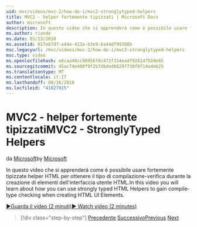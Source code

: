 ```yaml
---
uid: mvc/videos/mvc-2/how-do-i/mvc2-stronglytyped-helpers
title: MVC2 - helper fortemente tipizzati | Microsoft Docs
author: microsoft
description: In questo video che si apprenderà come è possibile usare fortemente tipizzate helper HTML per ottenere il tipo di compilazione-verifica durante la creazione di elementi dell'interfaccia utente HTML.
ms.author: riande
ms.date: 03/23/2010
ms.assetid: 017e87d7-a44e-423a-b3e9-ba44df99388b
msc.legacyurl: /mvc/videos/mvc-2/how-do-i/mvc2-stronglytyped-helpers
msc.type: video
ms.openlocfilehash: e6caa40cc90956f8c472f154eadf9261475b9e85
ms.sourcegitcommit: 45ac74e400f9f2b7dbded66297730f6f14a4eb25
ms.translationtype: MT
ms.contentlocale: it-IT
ms.lasthandoff: 08/16/2018
ms.locfileid: "41827915"
---
```

<a name="mvc2---stronglytyped-helpers"></a><span data-ttu-id="2f0dc-103">MVC2 - helper fortemente tipizzati</span><span class="sxs-lookup"><span data-stu-id="2f0dc-103">MVC2 - StronglyTyped Helpers</span></span>
====================
<span data-ttu-id="2f0dc-104">da [Microsoft](https://github.com/microsoft)</span><span class="sxs-lookup"><span data-stu-id="2f0dc-104">by [Microsoft](https://github.com/microsoft)</span></span>

<span data-ttu-id="2f0dc-105">In questo video che si apprenderà come è possibile usare fortemente tipizzate helper HTML per ottenere il tipo di compilazione-verifica durante la creazione di elementi dell'interfaccia utente HTML.</span><span class="sxs-lookup"><span data-stu-id="2f0dc-105">In this video you will learn about how you can use strongly typed HTML Helpers to gain compile-type checking when creating HTML UI Elements.</span></span>

[<span data-ttu-id="2f0dc-106">&#9654;Guarda il video (2 minuti)</span><span class="sxs-lookup"><span data-stu-id="2f0dc-106">&#9654; Watch video (2 minutes)</span></span>](https://channel9.msdn.com/Blogs/ASP-NET-Site-Videos/mvc2-stronglytyped-helpers)

> [!div class="step-by-step"]
> <span data-ttu-id="2f0dc-107">[Precedente](mvc2-html-encoding.md)
> [Successivo](mvc2-model-validation.md)</span><span class="sxs-lookup"><span data-stu-id="2f0dc-107">[Previous](mvc2-html-encoding.md)
[Next](mvc2-model-validation.md)</span></span>
